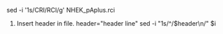 sed -i '1s/CRI/RCI/g' NHEK_pAplus.rci

1. Insert header in file.
  header="header line"
  sed -i "1s/^/$header\n/" $i

